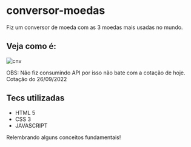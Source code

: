 # conversor-moedas
Fiz um conversor de moeda com as 3 moedas mais usadas no mundo.  

## Veja como é: 
![cnv](https://user-images.githubusercontent.com/104876290/192527730-f358ca27-2c72-41e5-a5c0-612b4dbd33f9.png)

<p>OBS: Não fiz consumindo API por isso não bate com a cotação de hoje. Cotação do 26/09/2022 </p>

## Tecs utilizadas
* HTML 5
* CSS 3 
* JAVASCRIPT 


Relembrando alguns conceitos fundamentais!
